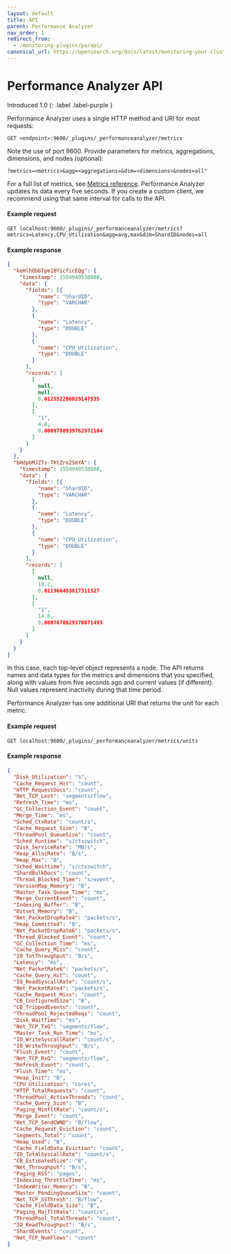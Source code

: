 ```yaml
---
layout: default
title: API
parent: Performance Analyzer
nav_order: 1
redirect_from:
  - /monitoring-plugins/pa/api/
canonical_url: https://opensearch.org/docs/latest/monitoring-your-cluster/pa/api/
---
```


# Performance Analyzer API
Introduced 1.0
{: .label .label-purple }

Performance Analyzer uses a single HTTP method and URI for most requests:

```
GET <endpoint>:9600/_plugins/_performanceanalyzer/metrics
```

Note the use of port 9600. Provide parameters for metrics, aggregations, dimensions, and nodes (optional):

```
?metrics=<metrics>&agg=<aggregations>&dim=<dimensions>&nodes=all"
```

For a full list of metrics, see [Metrics reference]({{site.url}}{{site.baseurl}}/monitoring-plugins/pa/reference/). Performance Analyzer updates its data every five seconds. If you create a custom client, we recommend using that same interval for calls to the API.


#### Example request

```
GET localhost:9600/_plugins/_performanceanalyzer/metrics?metrics=Latency,CPU_Utilization&agg=avg,max&dim=ShardID&nodes=all
```


#### Example response

```json
{
  "keHlhQbbTpm1BYicficEQg": {
    "timestamp": 1554940530000,
    "data": {
      "fields": [{
          "name": "ShardID",
          "type": "VARCHAR"
        },
        {
          "name": "Latency",
          "type": "DOUBLE"
        },
        {
          "name": "CPU_Utilization",
          "type": "DOUBLE"
        }
      ],
      "records": [
        [
          null,
          null,
          0.012552206029147535
        ],
        [
          "1",
          4.8,
          0.0009780939762972104
        ]
      ]
    }
  },
  "bHdpbMJZTs-TKtZro2SmYA": {
    "timestamp": 1554940530000,
    "data": {
      "fields": [{
          "name": "ShardID",
          "type": "VARCHAR"
        },
        {
          "name": "Latency",
          "type": "DOUBLE"
        },
        {
          "name": "CPU_Utilization",
          "type": "DOUBLE"
        }
      ],
      "records": [
        [
          null,
          18.2,
          0.011966493817311527
        ],
        [
          "1",
          14.8,
          0.0007670829370071493
        ]
      ]
    }
  }
}
```

In this case, each top-level object represents a node. The API returns names and data types for the metrics and dimensions that you specified, along with values from five seconds ago and current values (if different). Null values represent inactivity during that time period.

Performance Analyzer has one additional URI that returns the unit for each metric.


#### Example request

```
GET localhost:9600/_plugins/_performanceanalyzer/metrics/units
```


#### Example response

```json
{
  "Disk_Utilization": "%",
  "Cache_Request_Hit": "count",
  "HTTP_RequestDocs": "count",
  "Net_TCP_Lost": "segments/flow",
  "Refresh_Time": "ms",
  "GC_Collection_Event": "count",
  "Merge_Time": "ms",
  "Sched_CtxRate": "count/s",
  "Cache_Request_Size": "B",
  "ThreadPool_QueueSize": "count",
  "Sched_Runtime": "s/ctxswitch",
  "Disk_ServiceRate": "MB/s",
  "Heap_AllocRate": "B/s",
  "Heap_Max": "B",
  "Sched_Waittime": "s/ctxswitch",
  "ShardBulkDocs": "count",
  "Thread_Blocked_Time": "s/event",
  "VersionMap_Memory": "B",
  "Master_Task_Queue_Time": "ms",
  "Merge_CurrentEvent": "count",
  "Indexing_Buffer": "B",
  "Bitset_Memory": "B",
  "Net_PacketDropRate4": "packets/s",
  "Heap_Committed": "B",
  "Net_PacketDropRate6": "packets/s",
  "Thread_Blocked_Event": "count",
  "GC_Collection_Time": "ms",
  "Cache_Query_Miss": "count",
  "IO_TotThroughput": "B/s",
  "Latency": "ms",
  "Net_PacketRate6": "packets/s",
  "Cache_Query_Hit": "count",
  "IO_ReadSyscallRate": "count/s",
  "Net_PacketRate4": "packets/s",
  "Cache_Request_Miss": "count",
  "CB_ConfiguredSize": "B",
  "CB_TrippedEvents": "count",
  "ThreadPool_RejectedReqs": "count",
  "Disk_WaitTime": "ms",
  "Net_TCP_TxQ": "segments/flow",
  "Master_Task_Run_Time": "ms",
  "IO_WriteSyscallRate": "count/s",
  "IO_WriteThroughput": "B/s",
  "Flush_Event": "count",
  "Net_TCP_RxQ": "segments/flow",
  "Refresh_Event": "count",
  "Flush_Time": "ms",
  "Heap_Init": "B",
  "CPU_Utilization": "cores",
  "HTTP_TotalRequests": "count",
  "ThreadPool_ActiveThreads": "count",
  "Cache_Query_Size": "B",
  "Paging_MinfltRate": "count/s",
  "Merge_Event": "count",
  "Net_TCP_SendCWND": "B/flow",
  "Cache_Request_Eviction": "count",
  "Segments_Total": "count",
  "Heap_Used": "B",
  "Cache_FieldData_Eviction": "count",
  "IO_TotalSyscallRate": "count/s",
  "CB_EstimatedSize": "B",
  "Net_Throughput": "B/s",
  "Paging_RSS": "pages",
  "Indexing_ThrottleTime": "ms",
  "IndexWriter_Memory": "B",
  "Master_PendingQueueSize": "count",
  "Net_TCP_SSThresh": "B/flow",
  "Cache_FieldData_Size": "B",
  "Paging_MajfltRate": "count/s",
  "ThreadPool_TotalThreads": "count",
  "IO_ReadThroughput": "B/s",
  "ShardEvents": "count",
  "Net_TCP_NumFlows": "count"
}
```
